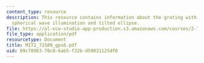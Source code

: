 ```yaml
---
content_type: resource
description: This resource contains information about the grating with tilted plane,
  spherical wave illumination and tilted ellipse.
file: https://ol-ocw-studio-app-production.s3.amazonaws.com/courses/2-71-optics-spring-2009/09c7896378c06ab5f32bd59031125df0_MIT2_71S09_gps6.pdf
file_type: application/pdf
resourcetype: Document
title: MIT2_71S09_gps6.pdf
uid: 09c78963-78c0-6ab5-f32b-d59031125df0
---
```

